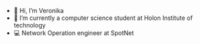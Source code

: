 - 👋 Hi, I’m Veronika
- 🌱 I’m currently a computer science student at Holon Institute of technology
- 💻 Network Operation engineer at SpotNet

<!---
veronika8597/veronika8597 is a ✨ special ✨ repository because its `README.md` (this file) appears on your GitHub profile.
You can click the Preview link to take a look at your changes.
--->
